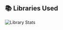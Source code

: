 ## 📚 Libraries Used



![Library Stats](https://quickchart.io/chart?bkg=white&c=%7Btype%3A'bar'%2Cdata%3A%7Blabels%3A%5B'Pandas'%2C'Streamlit'%2C'Joblib'%2C'scikit-learn'%2C'NumPy'%2C'Matplotlib'%2C'Huggingface'%2C'Seaborn'%2C'Tensorboard'%2C'Keras'%5D%2Cdatasets%3A%5B%7Blabel%3A'Usage%20(%)'%2Cdata%3A%5B9.09%2C9.09%2C5.45%2C5.45%2C3.64%2C3.64%2C1.82%2C1.82%2C1.82%2C1.82%5D%2CbackgroundColor%3A'rgba(54%2C162%2C235%2C0.6)'%7D%5D%7D%2Coptions%3A%7Bplugins%3A%7Blegend%3A%7Bdisplay%3Afalse%7D%7D%2Cscales%3A%7Bx%3A%7Bticks%3A%7Bcolor%3A'black'%7D%7D%2Cy%3A%7BbeginAtZero%3Atrue%7D%7D%7D%7D)



